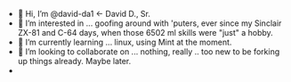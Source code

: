 - 👋 Hi, I’m @david-da1 <- David D., Sr.
- 👀 I’m interested in ... goofing around with 'puters, ever since my Sinclair ZX-81 and C-64 days, when those 6502 ml skills were "just" a hobby.
- 🌱 I’m currently learning ... linux, using Mint at the moment.
- 💞️ I’m looking to collaborate on ... nothing, really .. too new to be forking up things already. Maybe later.
-
<!---
david-da1/david-da1 is a ✨ special ✨ repository because its `README.md` (this file) appears on your GitHub profile.
You can click the Preview link to take a look at your changes.
--->
